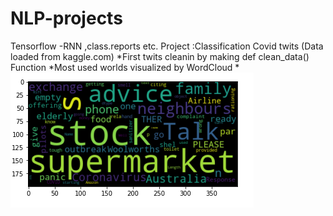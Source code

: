 # NLP-projects
Tensorflow -RNN ,class.reports etc.
Project :Classification Covid twits (Data loaded from kaggle.com)
*First twits cleanin by making def clean_data() Function
*Most used worlds visualized by WordCloud
*![](https://github.com/tural327/NLP-projects/blob/main/Classification%20Covid%20twits/Wordcloud.png)
